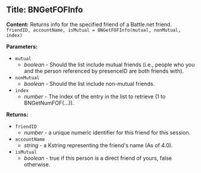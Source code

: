 ## Title: BNGetFOFInfo

**Content:**
Returns info for the specified friend of a Battle.net friend.
`friendID, accountName, isMutual = BNGetFOFInfo(mutual, nonMutual, index)`

**Parameters:**
- `mutual`
  - *boolean* - Should the list include mutual friends (i.e., people who you and the person referenced by presenceID are both friends with).
- `nonMutual`
  - *boolean* - Should the list include non-mutual friends.
- `index`
  - *number* - The index of the entry in the list to retrieve (1 to BNGetNumFOF(...)).

**Returns:**
- `friendID`
  - *number* - a unique numeric identifier for this friend for this session.
- `accountName`
  - *string* - a Kstring representing the friend's name (As of 4.0).
- `isMutual`
  - *boolean* - true if this person is a direct friend of yours, false otherwise.